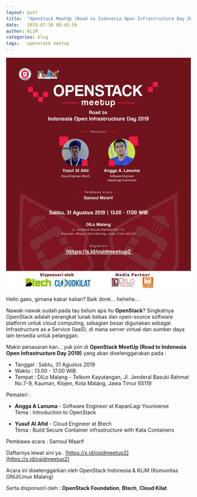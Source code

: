 ```yaml
---
layout: post
title:  "OpenStack MeetUp (Road to Indonesia Open Infrastructure Day 2019)"
date:   2019-07-30 08:43:59
author: KLiM
categories: blog
tags:	openstack meetup
---
```


![Poster OpenStack Meetup](/assets/images/openstack-meetup-2-malang.jpg)

Hello gaes, gimana kabar kalian? Baik donk... hehehe...

Nawak-nawak sudah pada tau belum apa itu **OpenStack**? Singkatnya OpenStack adalah perangkat lunak bebas dan open-source software platform untuk cloud computing, sebagian besar digunakan sebagai Infrastructure as a Service (IaaS), di mana server virtual dan sumber daya lain tersedia untuk pelanggan.

Makin penasaran kan... yuk join di **OpenStack MeetUp (Road to Indonesia Open Infrastructure Day 2019)** yang akan diselenggarakan pada :

- Tanggal : Sabtu, 31 Agustus 2019
- Waktu : 13.00 - 17.00 WIB
- Tempat : DiLo Malang - Telkom Kayutangan, Jl. Jenderal Basuki Rahmat No.7-9, Kauman, Klojen, Kota Malang, Jawa Timur 65119

Pemateri : 
- **Angga A Lanuma** - Software Engineer at KapanLagi Youniverse<br>
Tema : Introduction to OpenStack

- **Yusuf Al Afid** - Cloud Engineer at Btech<br>
Tema : Build Secure Container infrastructure with Kata Containers

Pembawa acara : Samsul Maarif

Daftarnya lewat sini ya.. [https://s.id/osidmeetup2](https://s.id/osidmeetup2)

Acara ini diselenggarkan oleh OpenStack Indonesia & KLiM (Komunitas GNU/Linux Malang)

Serta disponsori oleh : **OpenStack Foundation**, **Btech**, **Cloud Kilat**